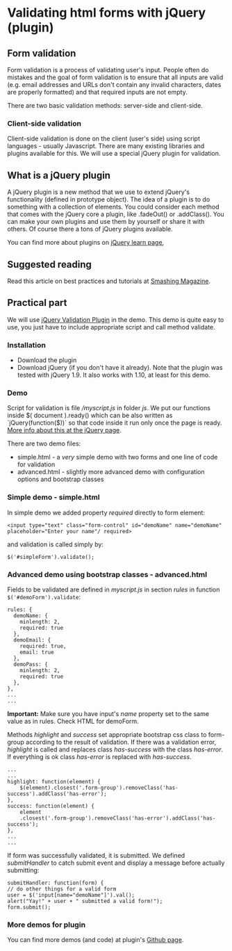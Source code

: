 Validating html forms with jQuery (plugin)
==================================

## Form validation

Form validation is a process of validating user's input. 
People often do mistakes and the goal of form validation is to ensure that all inputs are valid (e.g. email addresses and URLs don't contain any invalid characters, dates are properly formatted) and that required inputs are not empty.

There are two basic validation methods: server-side and client-side.

### Client-side validation

Client-side validation is done on the client (user's side) using script languages - usually Javascript.
There are many existing libraries and plugins available for this. We will use a special jQuery plugin for validation. 


## What is a jQuery plugin

A jQuery plugin is a new method that we use to extend jQuery's functionality (defined in prototype object). 
The idea of a plugin is to do something with a collection of elements. You could consider each method that comes with the jQuery core a plugin, like .fadeOut() or .addClass().
You can make your own plugins and use them by yourself or share it with others. Of course there a tons of jQuery plugins available.

You can find more about plugins on [jQuery learn page](http://learn.jquery.com/plugins/),

## Suggested reading
Read this article on best practices and tutorials at [Smashing Magazine](http://www.smashingmagazine.com/2009/07/07/web-form-validation-best-practices-and-tutorials/).

## Practical part
We will use [jQuery Validation Plugin](http://bassistance.de/jquery-plugins/jquery-plugin-validation/) in the demo.
This demo is quite easy to use, you just have to include appropriate script and call method validate.

### Installation

- Download the plugin
- Download jQuery (if you don't have it already). Note that the plugin was tested with jQuery 1.9. It also works with 1.10, at least for this demo. 

### Demo

Script for validation is file _/myscript.js_ in folder _js_. We put our functions inside $( document ).ready() which can be also written as `jQuery(function($))` so that code inside it run only once the page is ready. [More info about this at the jQuery page](http://learn.jquery.com/using-jquery-core/document-ready/).

There are two demo files:
- simple.html - a _very_ simple demo with two forms and one line of code for validation
- advanced.html - slightly more advanced demo with configuration options and bootstrap classes

### Simple demo - simple.html
In simple demo we added property _required_ directly to form element:
````
<input type="text" class="form-control" id="demoName" name="demoName" placeholder="Enter your name"/ required>
````

and validation is called simply by:
````
$('#simpleForm').validate();
```` 
### Advanced demo using bootstrap classes - advanced.html
Fields to be validated are defined in _myscript.js_ in section *rules* in function `$('#demoForm').validate`:
````
rules: {
  demoName: {
    minlength: 2,
    required: true
  },
  demoEmail: {
    required: true,
    email: true
  },
  demoPass: {
  	minlength: 2,
    required: true
  },
},
...
...
````
**Important:** Make sure you have input's _name_ property set to the same value as in rules. Check HTML for demoForm. 

Methods _highlight_ and _success_ set appropriate bootstrap css class to form-group according to the result of validation. 
If there was a validation error, _highlight_ is called and replaces class _has-success_ with the class _has-error_. 
If everything is ok class _has-error_ is replaced with _has-success_.
````
...
...
highlight: function(element) {
	$(element).closest('.form-group').removeClass('has-success').addClass('has-error');
},
success: function(element) {
	element
	.closest('.form-group').removeClass('has-error').addClass('has-success');
},
...
...
```` 
If form was successfully validated, it is submitted. We defined _submitHandler_ to catch submit event and display a message before actually submitting:
````
submitHandler: function(form) {
// do other things for a valid form
user = $('input[name="demoName"]').val();
alert("Yay!" + user + " submitted a valid form!");
form.submit();
````

### More demos for plugin
You can find more demos (and code) at plugin's [Github page](https://github.com/jzaefferer/jquery-validation/tree/master/demo).

